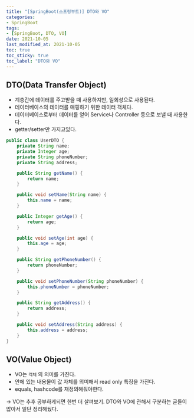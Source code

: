 ```yaml
---
title: "[SpringBoot(스프링부트)] DTO와 VO"
categories:
- SpringBoot
tags: 
- [SpringBoot, DTO, VO]
date: 2021-10-05
last_modified_at: 2021-10-05
toc: true
toc_sticky: true
toc_label: "DTO와 VO"
---
```


## DTO(Data Transfer Object)

- 계층간에 데이터를 주고받을 때 사용하지만, 일회성으로 사용된다.
- 데이터베이스의 데이터를 매핑하기 위한 데이터 객체다.
- 데이터베이스로부터 데이터를 얻어 Service나 Controller 등으로 보낼 때 사용한다.
- getter/setter만 가지고있다.

```java
public class UserDTO {
    private String name;
    private Integer age;
    private String phoneNumber;
    private String address;

    public String getName() {
        return name;
    }

    public void setName(String name) {
        this.name = name;
    }

    public Integer getAge() {
        return age;
    }

    public void setAge(int age) {
        this.age = age;
    }

    public String getPhoneNumber() {
        return phoneNumber;
    }

    public void setPhoneNumber(String phoneNumber) {
        this.phoneNumber = phoneNumber;
    }

    public String getAddress() {
        return address;
    }

    public void setAddress(String address) {
        this.address = address;
    }
}
```

## VO(Value Object)

- VO는 `객체` 의 의미를 가진다.
- 안에 있는 내용물이 값 자체를 의미해서 read only 특징을 가진다.
- equals, hashcode를 재정의해줘야한다.


-> VO는 추후 공부하게되면 한번 더 살펴보기. DTO와 VO에 관해서 구분하는 글들이 많아서 일단 정리해뒀다.